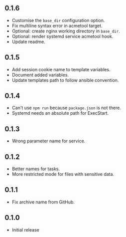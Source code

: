 0.1.6
-----
* Customise the `base_dir` configuration option.
* Fix multiline syntax error in acmetool target.
* Optional: create nginx working directory in `base_dir`.
* Optional: render systemd service acmetool hook.
* Update readme.

0.1.5
-----
* Add session cookie name to template variables.
* Document added variables.
* Update templates path to follow ansible convention.

0.1.4
-----
* Can't use `npm run` because `package.json` is not there.
* Systemd needs an absolute path for ExecStart.

0.1.3
-----
* Wrong parameter name for service.

0.1.2
-----
* Better names for tasks.
* More restricted mode for files with sensitive data.

0.1.1
-----
* Fix archive name from GitHub.

0.1.0
-----
* Initial release
